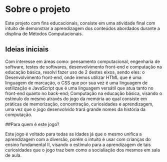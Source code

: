 # Sobre o projeto
Este projeto com fins educacionais, consiste em uma atividade final com intuito de demonstrar a aprendizagem dos conteúdos abordados durante a displina de Métodos Computacionais.

## Ideias iniciais

Com interesse em áreas como: pensamento computacional, engenharia de software, testes de softwares, desenvolvimento front-end e computação na educação básica, resolvi fazer uso de 2 destes eixos, sendo eles:
o Desenvolvimento front-end, onde iremos utilizar HTML que é uma linguagem de marcação, o CSS que por sua vez é uma linguagem de estilização e JavaScript que é uma linguagem versátil que atua tanto no front-end quanto no back-end;
Computação na educação básica, visando o estímulo do mesmo através do jogo da memória ao qual consiste em práticas de memorização, concentração, curiosidades e aprendizagem, uma vez que o jogo desenvolvido trará grande nomes da história da computação.

##Para quem é este jogo?

Este jogo é voltado para todas as idades já que o mesmo unifica a aprendizagem com a diversão, porém o intuito é usar com crianças do ensino fundamental II, visando o estímulo para a aprendizagem de tais curiosidades que o jogo traz bem como a socialiação dos mesmos em sala de aula.
